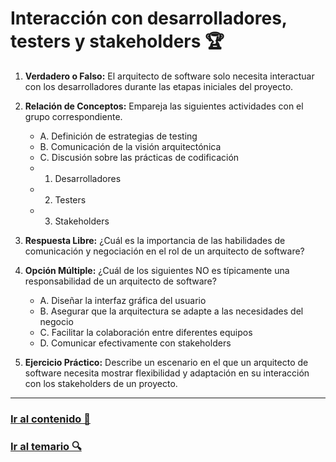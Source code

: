 # Interacción con desarrolladores, testers y stakeholders 🏆

1. **Verdadero o Falso:** El arquitecto de software solo necesita interactuar con los desarrolladores durante las etapas iniciales del proyecto.

2. **Relación de Conceptos:** Empareja las siguientes actividades con el grupo correspondiente.
   - A. Definición de estrategias de testing
   - B. Comunicación de la visión arquitectónica
   - C. Discusión sobre las prácticas de codificación
   - 1. Desarrolladores
   - 2. Testers
   - 3. Stakeholders

3. **Respuesta Libre:** ¿Cuál es la importancia de las habilidades de comunicación y negociación en el rol de un arquitecto de software?

4. **Opción Múltiple:** ¿Cuál de los siguientes NO es típicamente una responsabilidad de un arquitecto de software?
   - A. Diseñar la interfaz gráfica del usuario
   - B. Asegurar que la arquitectura se adapte a las necesidades del negocio
   - C. Facilitar la colaboración entre diferentes equipos
   - D. Comunicar efectivamente con stakeholders

5. **Ejercicio Práctico:** Describe un escenario en el que un arquitecto de software necesita mostrar flexibilidad y adaptación en su interacción con los stakeholders de un proyecto.

---

### [Ir al contenido 📝](../../temario/01-introduccion/interaccion.md)

### [Ir al temario 🔍](../../readme.md)